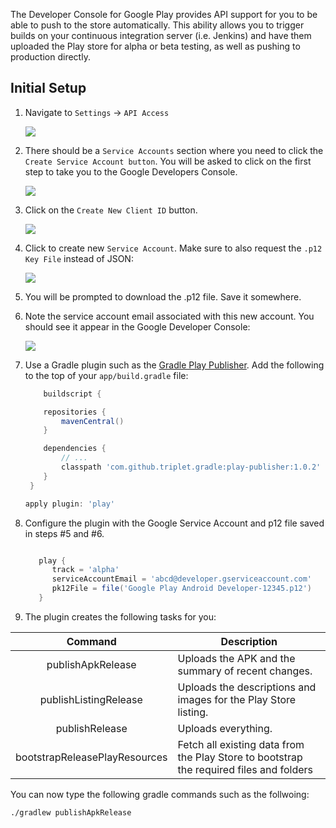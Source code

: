 The Developer Console for Google Play provides API support for you to be able to push to the store automatically.   This ability allows you to trigger builds on your continuous integration server (i.e. Jenkins) and have them uploaded the Play store for alpha or beta testing, as well as pushing to production directly.

## Initial Setup

1. Navigate to `Settings` -> `API Access`

   <img src="http://imgur.com/0n7ihzM.png"/>

2. There should be a `Service Accounts` section where you need to click the `Create Service Account button`.  You will be asked to click on the first step to take you to the Google Developers Console.

   <img src="http://imgur.com/6TnR700.png"/>

3. Click on the `Create New Client ID` button.

   <img src="http://imgur.com/7VPlkHM.png"/>

4. Click to create new `Service Account`.  Make sure to also request the `.p12 Key File` instead of JSON:

   <img src="http://imgur.com/paTHMHK.png"/>

5. You will be prompted to download the .p12 file.  Save it somewhere.  

6. Note the service account email associated with this new account.  You should see it appear in the Google Developer Console:

   <img src="http://imgur.com/TVm6CLM.png"/>

7. Use a Gradle plugin such as the [Gradle Play Publisher](https://github.com/Triple-T/gradle-play-publisher).  Add the following to the top of your `app/build.gradle` file:

   ```gradle
       buildscript {

       repositories {
           mavenCentral()
       }

       dependencies {
           // ...
           classpath 'com.github.triplet.gradle:play-publisher:1.0.2'
       }
    }

   apply plugin: 'play'
   ```

8. Configure the plugin with the Google Service Account and p12 file saved in steps #5 and #6.

   ```gradle

      play {
         track = 'alpha'
         serviceAccountEmail = 'abcd@developer.gserviceaccount.com'
         pk12File = file('Google Play Android Developer-12345.p12')
      }
   ```

9. The plugin creates the following tasks for you:

  | Command                     | Description                                                          |
  |:---------------------------:|--------------------------------------------------------------------- |
  |publishApkRelease            | Uploads the APK and the summary of recent changes.                   |
  |publishListingRelease        | Uploads the descriptions and images for the Play Store listing.      |
  |publishRelease               | Uploads everything.                                                  |
  |bootstrapReleasePlayResources| Fetch all existing data from the Play Store to bootstrap the required files and folders |                               
                      
   You can now type the following gradle commands such as the follwoing:

   ```bash
   ./gradlew publishApkRelease
   ```

